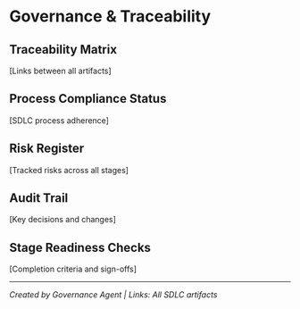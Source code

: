 # Governance & Traceability

## Traceability Matrix
[Links between all artifacts]

## Process Compliance Status
[SDLC process adherence]

## Risk Register
[Tracked risks across all stages]

## Audit Trail
[Key decisions and changes]

## Stage Readiness Checks
[Completion criteria and sign-offs]

---
*Created by Governance Agent | Links: All SDLC artifacts*
